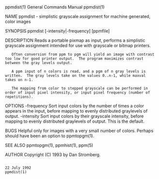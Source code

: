 ppmdist(1)                                                                              General Commands Manual                                                                             ppmdist(1)

NAME
       ppmdist - simplistic grayscale assignment for machine generated, color images

SYNOPSIS
       ppmdist [-intensity|-frequency] [ppmfile]

DESCRIPTION
       Reads a portable pixmap as input, performs a simplistic grayscale assignment intended for use with grayscale or bitmap printers.

       Often conversion from ppm to pgm will yield an image with contrast too low for good printer output.  The program maximizes contrast between the gray levels output.

       A ppm input of n colors is read, and a pgm of n gray levels is written.  The gray levels take on the values 0..n-1, while maxval takes on n-1.

       The mapping from color to stepped grayscale can be performed in order of input pixel intensity, or input pixel frequency (number of repetitions).

OPTIONS
       -frequency    Sort  input  colors  by  the  number  of  times  a  color appears in the input, before mapping to evenly distributed graylevels of output.  -intensity Sort input colors by their
                     grayscale intensity, before mapping to evenly distributed graylevels of output.  This is the default.

BUGS
       Helpful only for images with a very small number of colors.  Perhaps should have been an option to ppmtopgm(1).

SEE ALSO
       ppmtopgm(1), ppmhist(1), ppm(5)

AUTHOR
       Copyright (C) 1993 by Dan Stromberg.

                                                                                             22 July 1992                                                                                   ppmdist(1)
